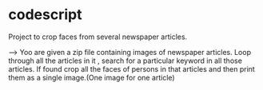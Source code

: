 # codescript
Project to crop faces from several newspaper articles.

--> Yoo are given a zip file containing images of newspaper articles. Loop through all the articles in it , search for a particular keyword in all those articles.
    If found crop all the faces of persons in that articles and then print them as a single image.(One image for one article)
